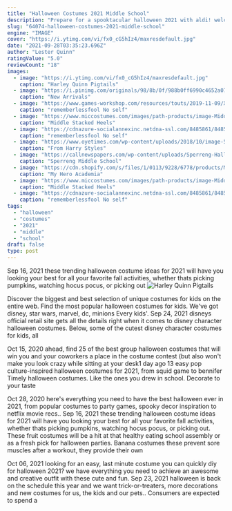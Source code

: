 ```yaml
---
title: "Halloween Costumes 2021 Middle School"
description: "Prepare for a spooktacular halloween 2021 with aldi! welcome to our wonderfully weird world of halloween! step inside and find wicked costumes for all the family, spooky decorations to light up your"
slug: "64074-halloween-costumes-2021-middle-school"
engine: "IMAGE"
cover: "https://i.ytimg.com/vi/fx0_cG5hIz4/maxresdefault.jpg"
date: "2021-09-28T03:35:23.696Z"
author: "Lester Quinn"
ratingValue: "5.0"
reviewCount: "18"
images:
  - image: "https://i.ytimg.com/vi/fx0_cG5hIz4/maxresdefault.jpg"
    caption: "Harley Quinn Pigtails"
  - image: "https://i.pinimg.com/originals/98/8b/0f/988b0ff6990c4652a0746f7e023d233a.jpg"
    caption: "New Arrivals"
  - image: "https://www.games-workshop.com/resources/touts/2019-11-09/XM-Necromunda-Zone-Mortalis-Floor-Tiles-2019-11-09-HPMulticol-All-bm.jpg"
    caption: "rememberlessfool No self"
  - image: "https://www.miccostumes.com/images/path-products/image-Middle_Stacked_Heels_Square_Toe_PU_Japanese_School_Shoes_7.jpg/&width=1200&height=1200&a.jpg"
    caption: "Middle Stacked Heels"
  - image: "https://cdnazure-socialannexinc.netdna-ssl.com/8485861/848586173385888_162291681527043_6005916286192829919_n.jpg"
    caption: "rememberlessfool No self"
  - image: "https://www.oyetimes.com/wp-content/uploads/2018/10/image-558.jpg"
    caption: "From Harry Styles"
  - image: "https://callnewspapers.com/wp-content/uploads/Sperreng-Halloween-1-1024x864.jpg"
    caption: "Sperreng Middle School"
  - image: "https://cdn.shopify.com/s/files/1/0113/9228/6778/products/My_Hero_Academia_Himiko_Toga_Cosplay_Costume_Uniform_Dress_School_Style_7_1200x1200.jpg?v=1536564936"
    caption: "My Hero Academia"
  - image: "https://www.miccostumes.com/images/path-products/image-Middle_Stacked_Heels_Platform_Sole_PU_Japanese_School_Shoes_1.jpg/&width=1200&height=1200&a.jpg"
    caption: "Middle Stacked Heels"
  - image: "https://cdnazure-socialannexinc.netdna-ssl.com/8485861/848586167890363_174916560335543_6853734872589619356_n.jpg"
    caption: "rememberlessfool No self"
tags:
  - "halloween"
  - "costumes"
  - "2021"
  - "middle"
  - "school"
draft: false
type: post
---
```


Sep 16, 2021 these trending halloween costume ideas for 2021 will have you looking your best for all your favorite fall activities, whether thats picking pumpkins, watching hocus pocus, or picking out
![Harley Quinn Pigtails](https://i.ytimg.com/vi/fx0_cG5hIz4/maxresdefault.jpg "Harley Quinn Pigtails")

Discover the biggest and best selection of unique costumes for kids on the entire web. Find the most popular halloween costumes for kids. We&#39;ve got disney, star wars, marvel, dc, minions Every kids&#39;. Sep 24, 2021 disneys official retail site gets all the details right when it comes to disney character halloween costumes. Below, some of the cutest disney character costumes for kids, all
<!--inArticleAds-->

<!--galleryOne-->

Oct 15, 2020 ahead, find 25 of the best group halloween costumes that will win you and your coworkers a place in the costume contest (but also won't make you look crazy while sitting at your desk1 day ago 13 easy pop culture-inspired halloween costumes for 2021, from squid game to bennifer  Timely halloween costumes. Like the ones you drew in school. Decorate to your taste
<!--inArticleAds-->

<!--galleryTwo-->

Oct 28, 2020 here's everything you need to have the best halloween ever in 2021, from popular costumes to party games, spooky decor inspiration to netflix movie recs.. Sep 16, 2021 these trending halloween costume ideas for 2021 will have you looking your best for all your favorite fall activities, whether thats picking pumpkins, watching hocus pocus, or picking out. These fruit costumes will be a hit at that healthy eating school assembly or as a fresh pick for halloween parties. Banana costumes these prevent sore muscles after a workout, they provide their own
<!--galleryThree-->

Oct 06, 2021 looking for an easy, last minute costume you can quickly diy for halloween 2021? we have everything you need to achieve an awesome and creative outfit with these cute and fun. Sep 23, 2021 halloween is back on the schedule this year and we want trick-or-treaters, more decorations and new costumes  for us, the kids and our pets.. Consumers are expected to spend a